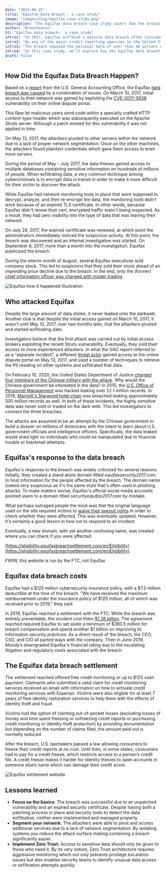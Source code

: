```yaml
---
date: "2023-06-25"
title: "Equifax Data Breach - a case study"
image: "images/blog/equifax-case-study.png"
description: "The Equifax data breach case study covers how the breach occurred, the company's response, and the costs associated with the breach." 
author: "Breachsense"
h1: "Equifax data breach:  a case study"
intro1: "In 2017, Equifax suffered a massive data breach often considered one of the most significant and devastating cybersecurity incidents in history."
intro2: "As one of the major credit reporting agencies in the United States, Equifax held sensitive information on more than 800 million individuals and 88 million businesses worldwide."
intro3: "The breach exposed the personal data of over than 40 percent of the population of the United States (approximately 145 million people). The leaked data included names, birth dates, physical addresses as well as Social Security Numbers. A small subset of victims (around 200,000 people) had their credit card numbers exposed as well."
intro4: "In this case study, we'll explore how the Equifax data breach happened, the company's response, the [costs associated with the breach](https://www.breachsense.com/blog/cost-of-a-data-breach/), and lessons learned."
draft: false
---
```

## How Did the Equifax Data Breach Happen?
Based on a [report](https://www.warren.senate.gov/imo/media/doc/2018.09.06%20GAO%20Equifax%20report.pdf) from the U.S. General Accounting Office, the Equifax [data breach was caused](https://www.breachsense.com/blog/data-breach-causes/) by a combination of issues. On March 10, 2017, initial access to their network was gained by exploiting the [CVE-2017-5638](https://nvd.nist.gov/vuln/detail/CVE-2017-5638) vulnerability on their online dispute portal. 

This flaw let malicious users send code within a specially crafted HTTP *content-type* header which was subsequently executed on the Apache Struts server. Although a patch existed for this vulnerability it was not applied in time.

On May 13, 2017, the attackers pivoted to other servers within the network due to a lack of proper network segmentation. Once on the other machines, the attackers found plaintext credentials which gave them access to even more servers.

During the period of May - July 2017, the data thieves gained access to multiple databases containing sensitive information on hundreds of millions of people. When exfiltrating data, a very common technique among cybercriminals is to encrypt data in transit in order to make it more difficult for their victim to discover the attack. 

While Equifax had network monitoring tools in place that were supposed to decrypt, analyze, and then re-encrypt the data, the monitoring tools didn't work because of an expired TLS certificate. In other words, because Equifax didn't renew their cert, encrypted traffic wasn't being inspected. As a result, they had zero visibility into the type of data that was leaving their network.

On July 29, 2017, the expired certificate was renewed, at which point the administrators immediately noticed the suspicious activity. At this point, the breach was discovered and an internal investigation was started. On September 8, 2017, more than a month into the investigation, Equifax publicized the breach. 

During the interim month of August, several Equifax executives sold company stock. This led to suspicions that they sold their stock ahead of an impending price decline due to the breach. In the end, only the (former) [chief information officer was charged with insider trading](https://www.sec.gov/news/press-release/2018-40).

![Equifax how it happened illustration](../equifax-how-it-happened.png)

## Who attacked Equifax
Despite the large amount of data stolen, it never leaked onto the darkweb. Another clue is that despite the initial access gained on March 10, 2017, it wasn't until May 13, 2017, over two months later, that the attackers pivoted and started exfiltrating data.

Investigators believe that the first attack was carried out by initial access brokers exploiting the recent Struts vulnerability. Eventually, they sold their access to more experienced attackers. In what the GAO report referred to as a “separate incident”, a different [threat actor](https://www.breachsense.com/ransomware-gangs/) gained access to the online dispute portal on May 13, 2017, and used a number of techniques to retrieve the PII residing on other systems and exfiltrated that data.

On February 10, 2020, the United States Department of Justice [charged four members of the Chinese military with the attack](https://www.justice.gov/opa/pr/chinese-military-personnel-charged-computer-fraud-economic-espionage-and-wire-fraud-hacking). Why would the Chinese government be interested in the data? In 2015, the [U.S. Office of Personnel Management](https://en.wikipedia.org/wiki/Office_of_Personnel_Management_data_breach) was hacked leaking over 22.1 million records. In 2018, [ Marriott's Starwood hotel chain](https://www.reuters.com/article/uk-marriott-intnl-cyber-idUKKCN1NZ1AG/) was breached leaking approximately 500 million records as well. In both of these incidents, the highly sensitive data was never sold or traded on the dark web. This led investigators to connect the three breaches. 

The attacks are assumed to be an attempt by the Chinese government to build a dossier on millions of Americans with the intent to learn about U.S. government officials and intelligence officers. Specifically, the data leaked would shed light on individuals who could be manipulated due to financial trouble or blackmail attempts.

## Equifax's response to the data breach
Equifax's response to the breach was widely criticized for several reasons. Initially, they created a stand alone domain titled *equifaxsecurity2017.com*, to host information for the people affected by the breach. The domain name looked very suspicious as it's the same style that's often used in phishing attacks. To make matters worse, Equifax's official social media accounts pointed users to a domain titled *securityequifax2017.com* by mistake.

What perhaps outraged people the most was that the original language used on the site required victims to [waive their lawsuit rights](https://www.businessinsider.com/equifax-help-site-mandatory-arbitration-clause-waive-right-to-class-action-lawsuit-2017-9) in order to check whether they were affected. This was eventually updated. However, it's certainly a good lesson in how not to respond to an incident.

Eventually, a new domain, with yet another confusing name, was created where you can check if you were affected:

[https://eligibility.equifaxbreachsettlement.com/en/Eligibility](https://eligibility.equifaxbreachsettlement.com/en/Eligibility).

FWIW, this website is run by the FTC, not Equifax.
## Equifax data breach costs
Equifax had a $125 million cybersecurity insurance policy, with a $7.5 million deductible at the time of the breach. "We have received the maximum reimbursement under the insurance policy of $125 million, all of which was received prior to 2019," they said.

In 2019, Equifax reached a settlement with the FTC. While the breach was entirely preventable, the incident cost them [$1.38 billion](https://www.darkreading.com/cyberattacks-data-breaches/2017-data-breach-will-cost-equifax-at-least-1-38-billion). The agreement reached required Equifax to set aside a minimum of $380.5 million for breach compensation and spend another $1 billion on improving its information security practices. As a direct result of the breach, the CEO, CSO, and CIO all parted ways with the company. Then in June 2019, Moody’s downgraded Equifax's financial rating due to the escalating litigation and regulatory costs associated with the breach.

## The Equifax data breach settlement
The settlement reached offered free credit monitoring or up to $125 cash payment. Claimants who submitted a valid claim for credit monitoring services received an email with information on how to activate credit monitoring services with Experian. Victims were also eligible for at least 7 years of free identity restoration services to help them with the effects of identity theft and fraud.

Victims had the option of claiming out-of-pocket losses (excluding losses of money and time spent freezing or unfreezing credit reports or purchasing credit monitoring or identity theft protection) by providing documentation but depending on the number of claims filed, the amount paid out is normally reduced.

After the breach, U.S. lawmakers passed a law allowing consumers to freeze their credit reports at no cost. Until then, in some states, consumers had to pay for a credit freeze, which restricts access to a person’s credit file. A credit freeze makes it harder for identity thieves to open accounts in someone else’s name which can damage their credit score.

![Equifax settlement website](../equifax-settlement.png)
## Lessons learned
- **Focus on the basics**: The breach was successful due to an unpatched vulnerability and an expired security certificate. Despite having both a patching process in place and security tools to detect the data exfiltration, neither were implemented and managed properly.
- **Segment your network**: The attackers were able to pivot and access additional services due to a lack of network segmentation. By isolating systems you reduce the attack surface making containing a breach significantly easier.
- **Implement Zero Trust:** Access to sensitive data should only be given to those who need it. By its very nature, Zero Trust architecture requires aggressive monitoring which not only prevents privilege escalation issues but also enables security teams to identify unusual data access or exfiltration attempts quickly.


